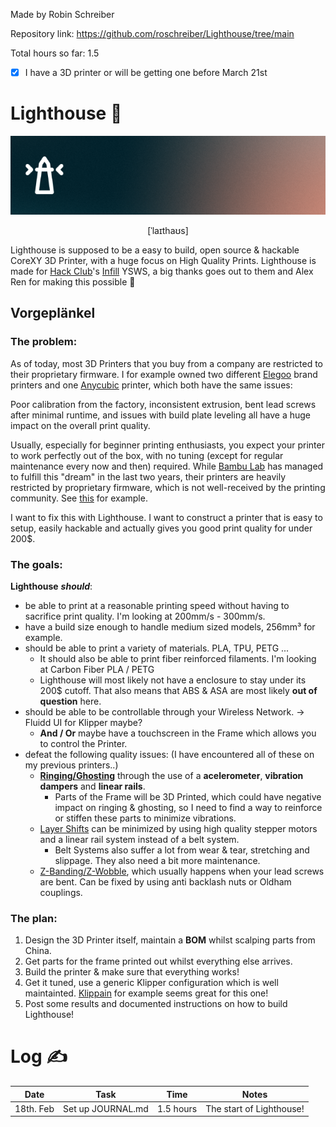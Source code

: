 
Made by Robin Schreiber

Repository link: https://github.com/roschreiber/Lighthouse/tree/main

Total hours so far: 1.5
- [x] I have a 3D printer or will be getting one before March 21st
# Lighthouse 🔦

![Lighthouse Banner](assets/banner.png)
<p align="center">[ˈlaɪthaʊs]</p>

Lighthouse is supposed to be a easy to build, open source & hackable CoreXY 3D Printer, with a huge focus on High Quality Prints.
Lighthouse is made for [Hack Club](https://hackclub.com/)'s [Infill](https://infill.hackclub.com/) YSWS, a big thanks goes out to them and Alex Ren for making this possible 🫶

## __Vorgeplänkel__
### The problem:

As of today, most 3D Printers that you buy from a company are restricted to their proprietary firmware. I for example owned two different [Elegoo](https://www.elegoo.com/) brand printers and one [Anycubic](https://www.anycubic.com/) printer, which both have the same issues:

Poor calibration from the factory, inconsistent extrusion, bent lead screws after minimal runtime, and issues with build plate leveling all have a huge impact on the overall print quality. 

Usually, especially for beginner printing enthusiasts, you expect your printer to work perfectly out of the box, with no tuning (except for regular maintenance every now and then) required. While [Bambu Lab](https://bambulab.com/) has managed to fulfill this "dream" in the last two years, their printers are heavily restricted by proprietary firmware, which is not well-received by the printing community. See [this](https://www.reddit.com/r/BambuLab/comments/1i2psvz/firmware_update_introducing_new_authorization/) for example.

I want to fix this with Lighthouse. I want to construct a printer that is easy to setup, easily hackable and actually gives you good print quality for under 200$.

### The goals:

**Lighthouse** ***should***:

- be able to print at a reasonable printing speed without having to sacrifice print quality. I'm looking at 200mm/s - 300mm/s.
- have a build size enough to handle medium sized models, 256mm³ for example.
- should be able to print a variety of materials. PLA, TPU, PETG ...
	- It should also be able to print fiber reinforced filaments. I'm looking at Carbon Fiber PLA / PETG
	- Lighthouse will most likely not have a enclosure to stay under its 200$ cutoff. That also means that ABS & ASA are most likely **out of question** here.
- should be able to be controllable through your Wireless Network. 
  -> Fluidd UI for Klipper maybe?
	- **And / Or** maybe have a touchscreen in the Frame which allows you to control the Printer.
- defeat the following quality issues: (I have encountered all of these on my previous printers..)
	- [**Ringing/Ghosting**](https://www.simplify3d.com/resources/print-quality-troubleshooting/vibrations-and-ringing/) through the use of a **acelerometer**, **vibration dampers** and **linear rails**.
		- Parts of the Frame will be 3D Printed, which could have negative impact on ringing & ghosting, so I need to find a way to reinforce or stiffen these parts to minimize vibrations.
	- [Layer Shifts](https://www.simplify3d.com/resources/print-quality-troubleshooting/layer-shifting/) can be minimized by using high quality stepper motors and a linear rail system instead of a belt system.
		- Belt Systems also suffer a lot from wear & tear, stretching and slippage. They also need a bit more maintenance.
	- [Z-Banding/Z-Wobble](https://all3dp.com/2/3d-printer-z-banding/), which usually happens when your lead screws are bent. Can be fixed by using anti backlash nuts or Oldham couplings.

### The plan:

1. Design the 3D Printer itself, maintain a **BOM** whilst scalping parts from China.
2. Get parts for the frame printed out whilst everything else arrives.
3. Build the printer & make sure that everything works!
4. Get it tuned, use a generic Klipper configuration which is well maintainted. [Klippain](https://github.com/Frix-x/klippain) for example seems great for this one!
5. Post some results and documented instructions on how to build Lighthouse!

# Log ✍️


| Date      | Task              | Time      | Notes                    |
| --------- | ----------------- | --------- | ------------------------ |
| 18th. Feb | Set up JOURNAL.md | 1.5 hours | The start of Lighthouse! |
